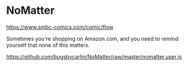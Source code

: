 # NoMatter
https://www.smbc-comics.com/comic/flow

Sometimes you're shopping on Amazon.com, and you need to remind yourself that none of this matters.

https://github.com/bugsbycarlin/NoMatter/raw/master/nomatter.user.js
